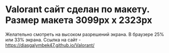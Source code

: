 # Valorant сайт сделан по макету. Размер макета 3099px x 2323px
Желательно смотреть на высоком разрешений экрана. В браузере 25% или 33% экрана.
Ссылка на сайт - https://diasgalymbek47.github.io/Valorant/

